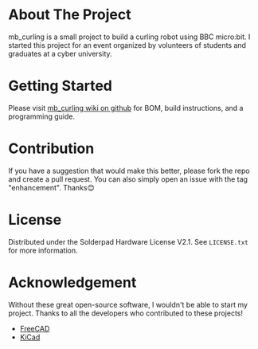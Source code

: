 # About The Project
mb_curling is a small project to build a curling robot using BBC micro:bit.
I started this project for an event organized by volunteers of students and graduates at a cyber university. 

# Getting Started
Please visit [mb_curling wiki on github](https://github.com/yyatsuo/mb_curling/wiki) for BOM, build instructions, and a programming guide.

# Contribution
If you have a suggestion that would make this better, please fork the repo and create a pull request.
You can also simply open an issue with the tag "enhancement". 
Thanks😊

# License
Distributed under the Solderpad Hardware License V2.1. See ```LICENSE.txt``` for more information.

# Acknowledgement
Without these great open-source software, I wouldn't be able to start my project.
Thanks to all the developers who contributed to these projects!
* [FreeCAD](https://www.freecad.org/)
* [KiCad](https://www.kicad.org/)
